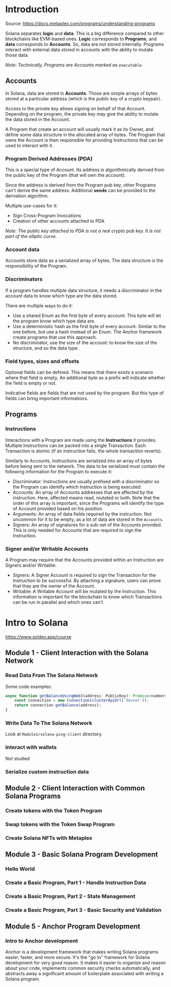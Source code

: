 # Introduction
Source: https://docs.metaplex.com/programs/understanding-programs

Solana separates **logic** and **data**. This is a big difference compared to other blockchains like EVM-based ones.
**Logic** corresponds to **Programs**, and **data** corresponds to **Accounts**.
So, data are not stored internally. Programs interact with external data stored in accounts with the ability to mutate those data.

*Note: Technically, Programs are Accounts marked as `executable`.*

## Accounts
In Solana, data are stored in **Accounts**. Those are simple arrays of bytes stored at a particular address (which is the *public key* of a crypto keypair).

Access to the *private key* allows signing on behalf of that Account. Depending on the program, the private key may give the ability to mutate the data stored in the Account.

A Program that create an account will usually mark it as its Owner, and define some data structure in the allocated array of bytes. The Program that owns the Account is then responsible for providing Instructions that can be used to interact with it.

### Program Derived Addresses (PDA)
This is a special type of Account. Its address is algorithmically derived from the public key of the Program (that will own the account). 

Since the address is derived from the Program pub key, other Programs can't derive the same address. Additional **seeds** can be provided to the derivation algorithm.

Multiple use-cases for it:
- Sign Cross-Program Invocations
- Creation of other accounts attached to PDA

*Note: The public key attached to PDA is not a real crypto pub key. It is not part of the elliptic curve.*

### Account data
Accounts store data as a serialized array of bytes. The data structure is the responsibility of the Program.


### Discriminators
If a program handles multiple data structure, it needs a discriminator in the account data to know which type are the data stored.

There are multiple ways to do it:
- Use a shared Enum as the first byte of every account: This byte will let the program know which type data are.
- Use a deterministic hash as the first byte of every account: Similar to the one before, but use a hash instead of an Enum. The Anchor framework create programs that use this approach.
- No discriminator, use the size of the account: to know the size of the structure, and so the data type.

### Field types, sizes and offsets
Optional fields can be defined. This means that there exists a scenario where that field is empty. An additional byte as a prefix will indicate whether the field is empty or not.

Indicative fields are fields that are not used by the program. But this type of fields can bring important informations.


## Programs
### Instructions
Interactions with a Program are made using the **Instructions** it provides. Multiple Instructions can be packed into a single Transaction. Each Transaction is atomic (if an instruction fails, the whole transaction reverts).

Similarly to Accounts, Instructions are serialized into an array of bytes before being sent to the network. The data to be serialized must contain the following information for the Program to execute it:
- Discriminator: Instructions are usually prefixed with a discriminator so the Program can identify which Instruction is being executed.
- Accounts: An array of Accounts addresses that are affected by the instruction. Here, affected means read, mutated or both. Note that the order of this array is important, since the Programs will identify the type of Account provided based on his position.
- Arguments: An array of data fields required by the instruction. Not uncommon for it to be empty, as a lot of data are stored in the `Accounts`.
- Signers: An array of signatures for a sub-set of the Accounts provided. This is only needed for Accounts that are required to sign the Instruction.

### Signer and/or Writable Accounts
A Program may require that the Accounts provided within an Instruction are Signers and/or Writable:
- Signers: A Signer Account is required to sign the Transaction for the Instruction to be successful. By attaching a signature, users can prove that they are the owner of the Account.
- Writable: A Writable Account will be mutated by the Instruction. This information is important for the blockchain to know which Transactions can be run in parallel and which ones can't.


# Intro to Solana
https://www.soldev.app/course

## Module 1 - Client Interaction with the Solana Network
### Read Data From The Solana Network


Some code examples:

```js
async function getBalanceUsingWeb3(address: PublicKey): Promise<number> {
    const connection = new Connection(clusterApiUrl('devnet'));
    return connection.getBalance(address);
}
```

### Write Data To The Solana Network
Look at `Module1/solana-ping-client` directory.


### Interact with wallets
Not studied


### Serialize custom instruction data



## Module 2 - Client Interaction with Common Solana Programs
### Create tokens with the Token Program


### Swap tokens with the Token Swap Program


### Create Solana NFTs with Metaplex



## Module 3 - Basic Solana Program Development
### Hello World


### Create a Basic Program, Part 1 - Handle Instruction Data

### Create a Basic Program, Part 2 - State Management


### Create a Basic Program, Part 3 - Basic Security and Validation


## Module 5 - Anchor Program Development
### Intro to Anchor development
Anchor is a development framework that makes writing Solana programs easier, faster, and more secure. It's the "go to" framework for Solana development for very good reason. It makes it easier to organize and reason about your code, implements common security checks automatically, and abstracts away a significant amount of boilerplate associated with writing a Solana program.

